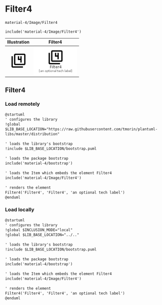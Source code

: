 # Filter4


```text
material-4/Image/Filter4
```

```text
include('material-4/Image/Filter4')
```



| Illustration | Filter4 |
| :---: | :---: |
| ![illustration for Illustration](../../material-4/Image/Filter4.png) | ![illustration for Filter4](../../material-4/Image/Filter4.Local.png) |




## Filter4

### Load remotely
```plantuml
@startuml
' configures the library
!global $LIB_BASE_LOCATION="https://raw.githubusercontent.com/tmorin/plantuml-libs/master/distribution"

' loads the library's bootstrap
!include $LIB_BASE_LOCATION/bootstrap.puml

' loads the package bootstrap
include('material-4/bootstrap')

' loads the Item which embeds the element Filter4
include('material-4/Image/Filter4')

' renders the element
Filter4('Filter4', 'Filter4', 'an optional tech label')
@enduml
```

### Load locally
```plantuml
@startuml
' configures the library
!global $INCLUSION_MODE="local"
!global $LIB_BASE_LOCATION="../.."

' loads the library's bootstrap
!include $LIB_BASE_LOCATION/bootstrap.puml

' loads the package bootstrap
include('material-4/bootstrap')

' loads the Item which embeds the element Filter4
include('material-4/Image/Filter4')

' renders the element
Filter4('Filter4', 'Filter4', 'an optional tech label')
@enduml
```

